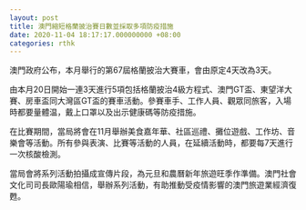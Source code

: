 ```yaml
---
layout: post
title: 澳門縮短格蘭披治賽日數並採取多項防疫措施
date: 2020-11-04 18:17:17.000000000 +08:00
categories: rthk
---
```


澳門政府公布，本月舉行的第67屆格蘭披治大賽車，會由原定4天改為3天。

由本月20日開始一連3天進行5項包括格蘭披治4級方程式、澳門GT盃、東望洋大賽、房車盃同大灣區GT盃的賽車活動。參賽車手、工作人員、觀眾同旅客，入場時都要量體温，戴上口罩以及出示健康碼等防疫措施。

在比賽期間，當局將會在11月舉辦美食嘉年華、社區巡禮、攤位遊戲、工作坊、音樂會等活動。所有參與表演、比賽等活動的人員，在延續活動時，都要每7天進行一次核酸檢測。

當局會將系列活動拍攝成宣傳片段，為元旦和農曆新年旅遊旺季作準備。澳門社會文化司司長歐陽瑜相信，舉辦系列活動，有助推動受疫情影響的澳門旅遊業經濟復甦。
